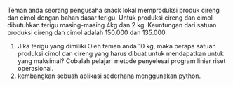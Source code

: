 Teman anda seorang pengusaha snack lokal memproduksi produk cireng dan cimol dengan bahan dasar terigu. Untuk produksi cireng dan cimol dibutuhkan terigu masing-masing 4kg dan 2 kg. Keuntungan dari satuan produksi cireng dan cimol adalah 150.000 dan 135.000.
1. Jika terigu yang dimiliki Oleh teman anda 10 kg, maka berapa satuan produksi cimol dan cireng yang harus dibuat untuk mendapatkan untuk yang maksimal? Cobalah pelajari metode penyelesai program linier riset operasional.
2. kembangkan sebuah aplikasi sederhana menggunakan python.